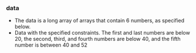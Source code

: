 ### data
 - The data is a long array of arrays that contain 6 numbers, as specified below.
 - Data with the specified constraints. The first and last numbers are below 20, the second, third, and fourth numbers are below 40, and the fifth number is between 40 and 52

